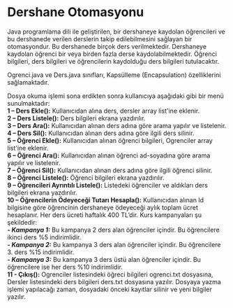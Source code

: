 # Dershane Otomasyonu  

Java programlama dili ile geliştirilen, bir dershaneye kaydolan öğrencileri ve bu dershanede verilen derslerin takip edilebilmesini sağlayan bir otomasyondur. 
Bu dershanede birçok ders verilmektedir. Dershaneye kaydolan öğrenci bir veya birden fazla derse kaydolabilmektedir. 
Öğrenci bilgileri, ders bilgileri ve öğrencilerin kaydolduğu ders bilgileri tutulacaktır.  

Ogrenci.java ve Ders.java sınıfları, Kapsülleme (Encapsulation) özelliklerini sağlamaktadır.  

Dosya okuma işlemi sona erdikten sonra kullanıcıya aşağıdaki gibi bir menü sunulmaktadır:  
**1 – Ders Ekle():** Kullanıcıdan alına ders, dersler array list'ine eklenir.  
**2 – Ders Listele():** Ders bilgileri ekrana yazdırılır.  
**3 – Ders Ara():** Kullanıcıdan alınan ders adına göre arama yapılır ve listelenir.  
**4 – Ders Sil():** Kullanıcıdan alınan ders adına göre ilgili ders silinir.  
**5 – Öğrenci Ekle():** Kullanıcıdan alınan öğrenci bilgileri, Ogrenciler array list'ine eklenir.  
**6 – Öğrenci Ara():** Kullanıcıdan alınan öğrenci ad-soyadına göre arama yapılır ve listelenir.  
**7 – Öğrenci Sil():** Kullanıcıdan alınan ders adına göre ilgili öğrenci silinir.  
**8 – Öğrenci Listele():** Öğrenci bilgileri ekrana yazdırılır.  
**9 – Öğrencileri Ayrıntılı Listele():** Listedeki öğrenciler ve aldıkları ders bilgileri ekrana yazdırılır.  
**10 – Öğrencilerin Ödeyeceği Tutarı Hesapla():** Kullanıcıdan alınan Id bilgisine göre öğrencinin dershaneye ödeyeceği aylık toplam ücret hesaplanır.
Her ders ücreti haftalık 400 TL’dir. Kurs kampanyaları şu şekildedir:   
    ***- Kampanya 1:*** Bu kampanya 2 ders alan öğrenciler içindir. Bu öğrencilere ikinci ders %5 indirimlidir.  
    ***- Kampanya 2:*** Bu kampanya 3 ders alan öğrenciler içindir. Bu öğrencilere 3. ders %15 indirimlidir.  
    ***- Kampanya 3:*** Bu kampanya 3 ders üstü alan öğrenciler içindir. Bu öğrencilere ise her ders %10 indirimlidir.  
**11 - Çıkış():** Ogrenciler listesindeki öğreci bilgileri ogrenci.txt dosyasına, Dersler listesindeki ders bilgileri ders.txt dosyasına yazılır. Dosyaya yazma işlemi yapılacağı zaman, dosyadaki 
önceki kayıtlar silinir ve yeni bilgiler yazılır. 


